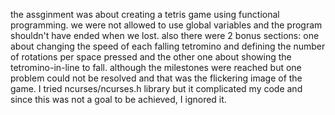 the assginment was about creating a tetris game using functional programming. we were not allowed to use global variables and the program shouldn't have ended when we lost. also there were 2
bonus sections: one about changing the speed of each falling tetromino and defining the number of rotations per space pressed and the other one about showing the tetromino-in-line to fall.
although the milestones were reached but one problem could not be resolved and that was the flickering image of the game. I tried ncurses/ncurses.h library but it complicated my code and 
since this was not a goal to be achieved, I ignored it.
